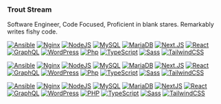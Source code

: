 ### Trout Stream
Software Engineer, Code Focused, Proficient in blank stares. Remarkably writes fishy code.

<!--
@ Tools
Sheilds: https://shields.io/
Simple Icons: https://simpleicons.org
Color Codes: https://htmlcolorcodes.com/
-->
[![Ansible](https://img.shields.io/badge/-Ansible-FFFFFF?logo=ansible&logoColor=EE0000&style=flat-square)](https://docs.ansible.com/)
[![Nginx](https://img.shields.io/badge/-nginx-FFFFFF?logo=nginx&logoColor=009639&style=flat-square)](https://nodejs.org/en/docs)
[![NodeJS](https://img.shields.io/badge/-Node.js-FFFFFF?logo=node.js&logoColor=339933&style=flat-square)](https://nodejs.org/en/docs)
[![MySQL](https://img.shields.io/badge/-MySQL-FFFFFF?logo=mysql&logoColor=4479A1&style=flat-square)](https://dev.mysql.com/doc/)
[![MariaDB](https://img.shields.io/badge/-MariaDB-FFFFFF?logo=mariadb&logoColor=003545&style=flat-square)](https://mariadb.org/documentation/)
[![Next.JS](https://img.shields.io/badge/-Next.js-FFFFFF?logo=next.js&logoColor=black&style=flat-square)](https://nextjs.org/docs)
[![React](https://img.shields.io/badge/-React-FFFFFF?logo=react&logoColor=61DAFB&style=flat-square)](https://react.dev/reference/react)
[![GraphQL](https://img.shields.io/badge/-GraphQL-FFFFFF?logo=graphql&logoColor=E10098&style=flat-square)](https://graphql.org/learn/)
[![WordPress](https://img.shields.io/badge/-WordPress-FFFFFF?logo=wordpress&logoColor=21759B&style=flat-square)](https://developers.wpengine.com/)
[![Php](https://img.shields.io/badge/-Php-FFFFFF?logo=php&logoColor=777BB4&style=flat-square)](https://php.net)
[![TypeScript](https://img.shields.io/badge/-TypeScript-FFFFFF?logo=typescript&logoColor=3178C6&style=flat-square)](https://www.typescriptlang.org/)
[![Sass](https://img.shields.io/badge/-Sass-FFFFFF?logo=sass&logoColor=CC6699&style=flat-square)](https://sass-lang.com/documentation/)
[![TailwindCSS](https://img.shields.io/badge/-Tailwind%20CSS-FFFFFF?logo=tailwind-css&logoColor=06B6D4&style=flat-square)](https://v2.tailwindcss.com/docs)

[![Ansible](https://img.shields.io/badge/-Ansible-EE0000?logo=ansible&logoColor=FFFFFF&style=flat-square)](https://docs.ansible.com/)
[![Nginx](https://img.shields.io/badge/-nginx-009639?logo=nginx&logoColor=FFFFFF&style=flat-square)](https://nodejs.org/en/docs)
[![NodeJS](https://img.shields.io/badge/-Node.js-339933?logo=node.js&logoColor=white&style=flat-square)](https://nodejs.org/en/docs)
[![MySQL](https://img.shields.io/badge/-MySQL-4479A1?logo=mysql&logoColor=FFFFFF&style=flat-square)](https://dev.mysql.com/doc/)
[![MariaDB](https://img.shields.io/badge/-MariaDB-003545?logo=mariadb&logoColor=FFFFFF&style=flat-square)](https://mariadb.org/documentation/)
[![Next.JS](https://img.shields.io/badge/-Next.js-000000?logo=next.js&logoColor=white&style=flat-square)](https://nextjs.org/docs)
[![React](https://img.shields.io/badge/-React-61DAFB?logo=react&logoColor=FFFFFF&style=flat-square)](https://react.dev/reference/react)
[![GraphQL](https://img.shields.io/badge/-GraphQL-E10098?logo=graphql&logoColor=FFFFFF&style=flat-square)](https://graphql.org/learn/)
[![WordPress](https://img.shields.io/badge/-WordPress-21759B?logo=wordpress&logoColor=FFFFFF&style=flat-square)](https://developers.wpengine.com/)
[![Php](https://img.shields.io/badge/-Php-777BB4?logo=php&logoColor=FFFFFF&style=flat-square)](https://php.net)
[![TypeScript](https://img.shields.io/badge/-TypeScript-3178C6?logo=typescript&logoColor=white&style=flat-square)](https://www.typescriptlang.org/)
[![Sass](https://img.shields.io/badge/-Sass-CC6699?logo=sass&logoColor=white&style=flat-square)](https://sass-lang.com/documentation/)
[![TailwindCSS](https://img.shields.io/badge/-Tailwind%20CSS-06B6D4?logo=tailwind-css&logoColor=white&style=flat-square)](https://v2.tailwindcss.com/docs)


[![Ansible](https://img.shields.io/badge/Ansible-000000?style=for-the-badge&logo=ansible&logoColor=white)]()
[![Nginx](https://img.shields.io/badge/Nginx-009639?style=for-the-badge&logo=nginx&logoColor=white)]()
[![NodeJS](https://img.shields.io/badge/Node.js-339933?style=for-the-badge&logo=nodedotjs&logoColor=white)]()
[![MySQL](https://img.shields.io/badge/MySQL-005C84?style=for-the-badge&logo=mysql&logoColor=white)]()
[![MariaDB](https://img.shields.io/badge/MariaDB-003545?style=for-the-badge&logo=mariadb&logoColor=white)]()
[![NextJS](https://img.shields.io/badge/next.js-000000?style=for-the-badge&logo=nextdotjs&logoColor=white)]()
[![React](https://img.shields.io/badge/React-20232A?style=for-the-badge&logo=react&logoColor=61DAFB)]()
[![GraphQL](https://img.shields.io/badge/GraphQl-E10098?style=for-the-badge&logo=graphql&logoColor=white)]()
[![WordPress](https://img.shields.io/badge/Wordpress-21759B?style=for-the-badge&logo=wordpress&logoColor=white)]()
[![PHP](https://img.shields.io/badge/PHP-777BB4?style=for-the-badge&logo=php&logoColor=white)]()
[![TypeScript](https://img.shields.io/badge/TypeScript-007ACC?style=for-the-badge&logo=typescript&logoColor=white)]()
[![Sass](https://img.shields.io/badge/Sass-CC6699?style=for-the-badge&logo=sass&logoColor=white)]()
[![TailwindCSS](https://img.shields.io/badge/Tailwind_CSS-38B2AC?style=for-the-badge&logo=tailwind-css&logoColor=white)]()

<!--
@ README TEMPLATES
Project ReadME: https://github.com/othneildrew/Best-README-Template
-->


<!--
**troutstream/troutstream** is a ✨ _special_ ✨ repository because its `README.md` (this file) appears on your GitHub profile.

Here are some ideas to get you started:

- 🔭 I’m currently working on ...
- 🌱 I’m currently learning ...
- 👯 I’m looking to collaborate on ...
- 🤔 I’m looking for help with ...
- 💬 Ask me about ...
- 📫 How to reach me: ...
- 😄 Pronouns: ...
- ⚡ Fun fact: ...
-->
